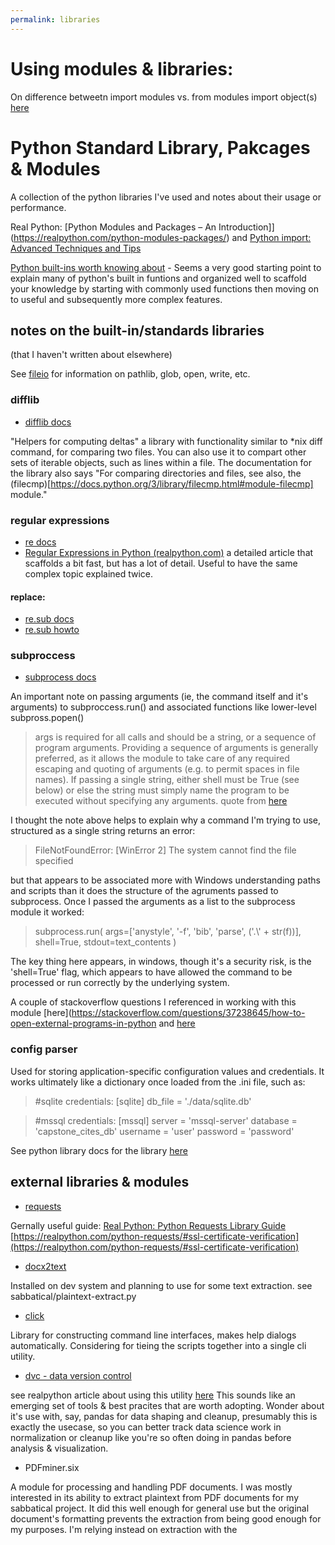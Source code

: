 ```yaml
---
permalink: libraries
---
```


# Using modules & libraries:

On difference betweetn import modules vs. from modules import object(s) [here](https://realpython.com/python-modules-packages/#from-module_name-import-names)

# Python Standard Library, Pakcages & Modules

A collection of the python libraries I've used and notes about their usage or performance. 

Real Python: [Python Modules and Packages – An Introduction]](https://realpython.com/python-modules-packages/) and [Python import: Advanced Techniques and Tips](https://realpython.com/python-import/)


[Python built-ins worth knowing about](https://treyhunner.com/2019/05/python-builtins-worth-learning/) - Seems a very good starting point to explain many of python's built in funtions and organized well to scaffold your knowledge by starting with commonly used functions then moving on to useful and subsequently more complex features.

## notes on the built-in/standards libraries
(that I haven't written about elsewhere)

See [fileio](./fileio) for information on pathlib, glob, open, write, etc.

### difflib

* [difflib docs](https://docs.python.org/3/library/difflib.html?highlight=diff#module-difflib)

"Helpers for computing deltas" a library with functionality similar to *nix diff command, for comparing two files. You can also use it to compart other sets of iterable objects, such as lines within a file. The documentation for the library also says "For comparing directories and files, see also, the (filecmp)[https://docs.python.org/3/library/filecmp.html#module-filecmp]  module."

### regular expressions

* [re docs](https://docs.python.org/3/library/re.html)
* [Regular Expressions in Python (realpython.com)](https://realpython.com/regex-python/)
a detailed article that scaffolds a bit fast, but has a lot of detail. Useful to have the same complex topic explained twice.

#### replace: 
* [re.sub docs](https://docs.python.org/3/library/re.html#re.sub)
* [re.sub howto](https://docs.python.org/3/howto/regex.html#search-and-replace) 

### subproccess

* [subprocess docs](https://docs.python.org/3/library/subprocess.html)

An important note on passing arguments (ie, the command itself and it's arguments) to subproccess.run() and associated functions like lower-level subpross.popen()

> args is required for all calls and should be a string, or a sequence of program arguments. Providing a sequence of arguments is generally preferred, as it allows the module to take care of any required escaping and quoting of arguments (e.g. to permit spaces in file names). If passing a single string, either shell must be True (see below) or else the string must simply name the program to be executed without specifying any arguments. quote from [here](https://docs.python.org/3.6/library/subprocess.html#frequently-used-arguments) 

I thought the note above helps to explain why a command I'm trying to use, structured as a single string returns an error:
> FileNotFoundError: [WinError 2] The system cannot find the file specified

but that appears to be associated more with Windows understanding paths and scripts than it does the structure of the agruments passed to subprocess.
Once I passed the arguments as a list to the subprocess module it worked:

> subprocess.run(
>                args=['anystyle', '-f', 'bib', 'parse', ('.\\' + str(f))],
>               shell=True, 
>               stdout=text_contents
>                )

The key thing here appears, in windows, though it's a security risk, is the 'shell=True' flag, which appears to have allowed the command to be processed or run correctly by the underlying system.

A couple of stackoverflow questions I referenced in working with this module [here](https://stackoverflow.com/questions/37238645/how-to-open-external-programs-in-python
and [here](https://stackoverflow.com/questions/89228/calling-an-external-command-from-python)

### config parser

Used for storing application-specific configuration values and credentials. It works ultimately like a dictionary once loaded from the .ini file, such as:

> #sqlite credentials:
> [sqlite]
> db_file = './data/sqlite.db'

> #mssql credentials:
> [mssql]
> server = 'mssql-server'
> database = 'capstone_cites_db'
> username = 'user'
>  password = 'password'

See python library docs for the library [here](https://docs.python.org/3/library/configparser.html)

## external libraries & modules
* [requests](https://2.python-requests.org/en/master/)

Gernally useful guide: [Real Python: Python Requests Library Guide](https://realpython.com/python-requests/)
[https://realpython.com/python-requests/#ssl-certificate-verification](https://realpython.com/python-requests/#ssl-certificate-verification)

* [docx2text](https://github.com/ankushshah89/python-docx2txt)

Installed on dev system and planning to use for some text extraction. see sabbatical/plaintext-extract.py

* [click](https://palletsprojects.com/p/click/)

Library for constructing command line interfaces, makes help dialogs automatically. Considering for tieing the scripts together into a single cli utility.

* [dvc - data version control](https://pypi.org/project/dvc/)

see realpython article about using this utility [here](https://realpython.com/python-data-version-control/)
This sounds like an emerging set of tools & best pracites that are worth adopting. Wonder about it's use with, say, pandas for data shaping and cleanup, presumably this is exactly the usecase, so you can better track data science work in normalization or cleanup like you're so often doing in pandas before analysis & visualization.

* PDFminer.six

A module for processing and handling PDF documents. I was mostly interested in its ability to extract plaintext from PDF documents for my sabbatical project. It did this well enough for general use but the original document's formatting prevents the extraction from being good enough for my purposes. I'm relying instead on extraction with the 